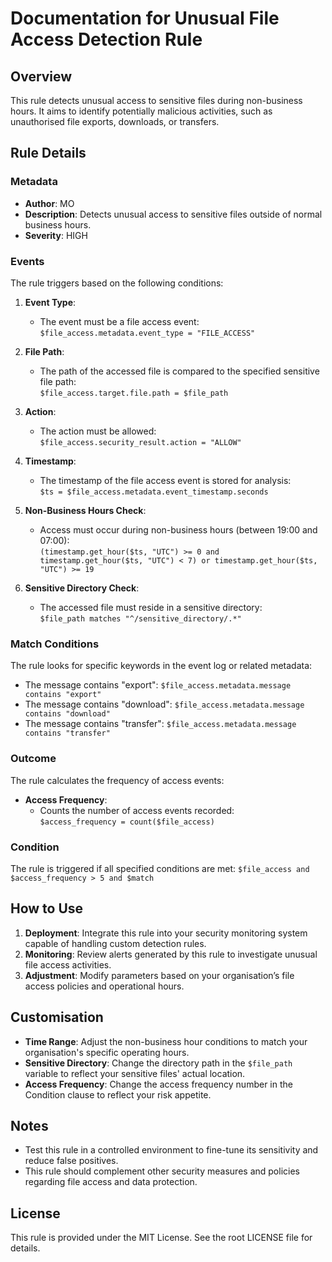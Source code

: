 # Documentation for Unusual File Access Detection Rule

## Overview
This rule detects unusual access to sensitive files during non-business hours. It aims to identify potentially malicious activities, such as unauthorised file exports, downloads, or transfers.

## Rule Details

### Metadata
- **Author**: MO
- **Description**: Detects unusual access to sensitive files outside of normal business hours.
- **Severity**: HIGH

### Events
The rule triggers based on the following conditions:
1. **Event Type**:
   - The event must be a file access event:  
     `$file_access.metadata.event_type = "FILE_ACCESS"`

2. **File Path**:
   - The path of the accessed file is compared to the specified sensitive file path:  
     `$file_access.target.file.path = $file_path`

3. **Action**:
   - The action must be allowed:  
     `$file_access.security_result.action = "ALLOW"`

4. **Timestamp**:
   - The timestamp of the file access event is stored for analysis:  
     `$ts = $file_access.metadata.event_timestamp.seconds`

5. **Non-Business Hours Check**:
   - Access must occur during non-business hours (between 19:00 and 07:00):  
     `(timestamp.get_hour($ts, "UTC") >= 0 and timestamp.get_hour($ts, "UTC") < 7) or
     timestamp.get_hour($ts, "UTC") >= 19`

6. **Sensitive Directory Check**:
   - The accessed file must reside in a sensitive directory:  
     `$file_path matches "^/sensitive_directory/.*"`

### Match Conditions
The rule looks for specific keywords in the event log or related metadata:
- The message contains "export":
  `$file_access.metadata.message contains "export"`
- The message contains "download":
  `$file_access.metadata.message contains "download"`
- The message contains "transfer":
  `$file_access.metadata.message contains "transfer"`

### Outcome
The rule calculates the frequency of access events:
- **Access Frequency**: 
  - Counts the number of access events recorded:  
    `$access_frequency = count($file_access)`

### Condition
The rule is triggered if all specified conditions are met:
`$file_access and $access_frequency > 5 and $match`

## How to Use
1. **Deployment**: Integrate this rule into your security monitoring system capable of handling custom detection rules.
2. **Monitoring**: Review alerts generated by this rule to investigate unusual file access activities.
3. **Adjustment**: Modify parameters based on your organisation’s file access policies and operational hours.

## Customisation
- **Time Range**: Adjust the non-business hour conditions to match your organisation's specific operating hours.
- **Sensitive Directory**: Change the directory path in the `$file_path` variable to reflect your sensitive files' actual location.
- **Access Frequency**: Change the access frequency number in the Condition clause to reflect your risk appetite.

## Notes
- Test this rule in a controlled environment to fine-tune its sensitivity and reduce false positives.
- This rule should complement other security measures and policies regarding file access and data protection.

## License
This rule is provided under the MIT License. See the root LICENSE file for details.
